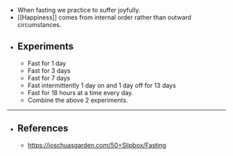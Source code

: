 - When fasting we practice to suffer joyfully.
- [[Happiness]] comes from internal order rather than outward circumstances.
- ## Experiments
	- Fast for 1 day
	- Fast for 3 days
	- Fast for 7 days
	- Fast intermittently 1 day on and 1 day off for 13 days
	- Fast for 18 hours at a time every day.
	- Combine the above 2 experiments.
- ---
- ## References
	- https://joschuasgarden.com/50+Slipbox/Fasting